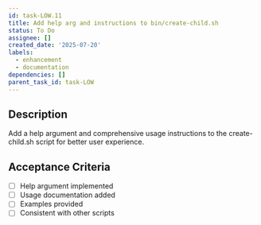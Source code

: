 ```yaml
---
id: task-LOW.11
title: Add help arg and instructions to bin/create-child.sh
status: To Do
assignee: []
created_date: '2025-07-20'
labels:
  - enhancement
  - documentation
dependencies: []
parent_task_id: task-LOW
---
```


## Description

Add a help argument and comprehensive usage instructions to the create-child.sh script for better user experience.

## Acceptance Criteria

- [ ] Help argument implemented
- [ ] Usage documentation added
- [ ] Examples provided
- [ ] Consistent with other scripts
